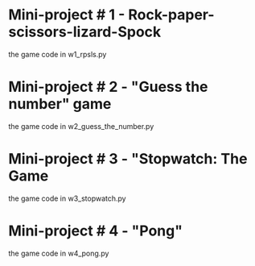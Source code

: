 # Mini-project # 1 - Rock-paper-scissors-lizard-Spock
the game code in w1_rpsls.py

# Mini-project # 2 - "Guess the number" game
the game code in w2_guess_the_number.py

# Mini-project # 3 - "Stopwatch: The Game
the game code in w3_stopwatch.py

#  Mini-project # 4 - "Pong"
the game code in w4_pong.py
